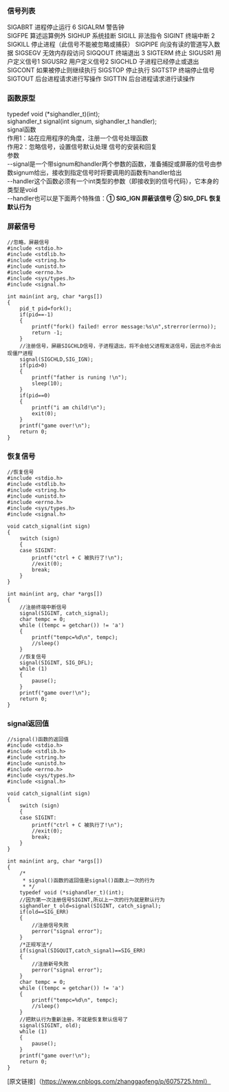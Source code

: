 ### 信号列表
SIGABRT        进程停止运行    6
SIGALRM        警告钟    
SIGFPE        算述运算例外
SIGHUP        系统挂断
SIGILL        非法指令
SIGINT        终端中断   2
SIGKILL        停止进程（此信号不能被忽略或捕获）
SIGPIPE        向没有读的管道写入数据
SIGSEGV        无效内存段访问
SIGQOUT        终端退出    3
SIGTERM        终止
SIGUSR1        用户定义信号1
SIGUSR2        用户定义信号2
SIGCHLD        子进程已经停止或退出
SIGCONT        如果被停止则继续执行
SIGSTOP        停止执行
SIGTSTP        终端停止信号
SIGTOUT        后台进程请求进行写操作
SIGTTIN        后台进程请求进行读操作

### 函数原型

typedef void (*sighandler_t)(int);\
sighandler_t signal(int signum, sighandler_t handler);\
signal函数\
    作用1：站在应用程序的角度，注册一个信号处理函数\
    作用2：忽略信号，设置信号默认处理 信号的安装和回复\
参数\
--signal是一个带signum和handler两个参数的函数，准备捕捉或屏蔽的信号由参数signum给出，接收到指定信号时将要调用的函数有handler给出\
--handler这个函数必须有一个int类型的参数（即接收到的信号代码），它本身的类型是void\
\-\-handler也可以是下面两个特殊值：**① SIG_IGN 屏蔽该信号**        **② SIG_DFL 恢复默认行为**

### 屏蔽信号
```
//忽略，屏蔽信号
#include <stdio.h>
#include <stdlib.h>
#include <string.h>
#include <unistd.h>
#include <errno.h>
#include <sys/types.h>
#include <signal.h>

int main(int arg, char *args[])
{
    pid_t pid=fork();
    if(pid==-1)
    {
        printf("fork() failed! error message:%s\n",strerror(errno));
        return -1;
    }
    //注册信号，屏蔽SIGCHLD信号，子进程退出，将不会给父进程发送信号，因此也不会出现僵尸进程
    signal(SIGCHLD,SIG_IGN);
    if(pid>0)
    {
        printf("father is runing !\n");
        sleep(10);
    }
    if(pid==0)
    {
        printf("i am child!\n");
        exit(0);
    }
    printf("game over!\n");
    return 0;
}
```
### 恢复信号
```
//恢复信号
#include <stdio.h>
#include <stdlib.h>
#include <string.h>
#include <unistd.h>
#include <errno.h>
#include <sys/types.h>
#include <signal.h>

void catch_signal(int sign)
{
    switch (sign)
    {
    case SIGINT:
        printf("ctrl + C 被执行了!\n");
        //exit(0);
        break;
    }
}

int main(int arg, char *args[])
{
    //注册终端中断信号
    signal(SIGINT, catch_signal);
    char tempc = 0;
    while ((tempc = getchar()) != 'a')
    {
        printf("tempc=%d\n", tempc);
        //sleep()
    }
    //恢复信号
    signal(SIGINT, SIG_DFL);
    while (1)
    {
        pause();
    }
    printf("game over!\n");
    return 0;
}
```
### signal返回值
```
//signal()函数的返回值
#include <stdio.h>
#include <stdlib.h>
#include <string.h>
#include <unistd.h>
#include <errno.h>
#include <sys/types.h>
#include <signal.h>

void catch_signal(int sign)
{
    switch (sign)
    {
    case SIGINT:
        printf("ctrl + C 被执行了!\n");
        //exit(0);
        break;
    }
}

int main(int arg, char *args[])
{
    /*
     * signal()函数的返回值是signal()函数上一次的行为
     * */
    typedef void (*sighandler_t)(int);
    //因为第一次注册信号SIGINT,所以上一次的行为就是默认行为
    sighandler_t old=signal(SIGINT, catch_signal);
    if(old==SIG_ERR)
    {
        //注册信号失败
        perror("signal error");
    }
    /*正规写法*/
    if(signal(SIGQUIT,catch_signal)==SIG_ERR)
    {
        //注册新号失败
        perror("signal error");
    }
    char tempc = 0;
    while ((tempc = getchar()) != 'a')
    {
        printf("tempc=%d\n", tempc);
        //sleep()
    }
    //把默认行为重新注册，不就是恢复默认信号了
    signal(SIGINT, old);
    while (1)
    {
        pause();
    }
    printf("game over!\n");
    return 0;
}
```
[原文链接]（https://www.cnblogs.com/zhanggaofeng/p/6075725.html）
